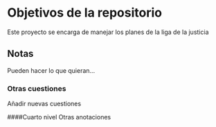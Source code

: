 # Objetivos de la repositorio

Este proyecto se encarga de manejar los planes de la liga de la justicia


## Notas
Pueden hacer lo que quieran...

### Otras cuestiones
Añadir nuevas cuestiones

####Cuarto nivel
Otras anotaciones
